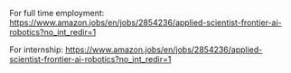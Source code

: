 For full time employment: https://www.amazon.jobs/en/jobs/2854236/applied-scientist-frontier-ai-robotics?no_int_redir=1

For internship: https://www.amazon.jobs/en/jobs/2854236/applied-scientist-frontier-ai-robotics?no_int_redir=1

